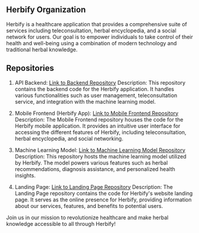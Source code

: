 Herbify Organization
-------------------

Herbify is a healthcare application that provides a comprehensive suite of services including teleconsultation, herbal encyclopedia, and a social network for users. Our goal is to empower individuals to take control of their health and well-being using a combination of modern technology and traditional herbal knowledge.

Repositories
-------------

1. API Backend: [Link to Backend Repository](https://github.com/Herbify/API_Backend)
   Description: This repository contains the backend code for the Herbify application. It handles various functionalities such as user management, teleconsultation service, and integration with the machine learning model.

2. Mobile Frontend (Herbify App): [Link to Mobile Frontend Repository](https://github.com/Herbify/Herbify-App)
   Description: The Mobile Frontend repository houses the code for the Herbify mobile application. It provides an intuitive user interface for accessing the different features of Herbify, including teleconsultation, herbal encyclopedia, and social networking.

3. Machine Learning Model: [Link to Machine Learning Model Repository](https://github.com/Herbify/Herbify-Web)
   Description: This repository hosts the machine learning model utilized by Herbify. The model powers various features such as herbal recommendations, diagnosis assistance, and personalized health insights.

4. Landing Page: [Link to Landing Page Repository](https://github.com/Herbify/Herbify-Web)
   Description: The Landing Page repository contains the code for Herbify's website landing page. It serves as the online presence for Herbify, providing information about our services, features, and benefits to potential users.

Join us in our mission to revolutionize healthcare and make herbal knowledge accessible to all through Herbify!


